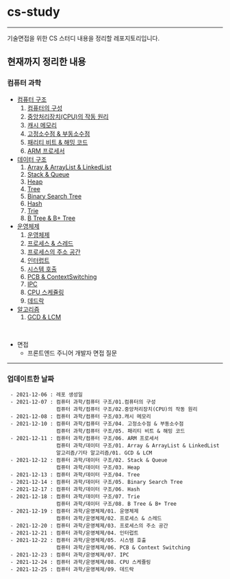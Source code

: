 # cs-study
***

기술면접을 위한 CS 스터디 내용을 정리할 레포지토리입니다.

## 현재까지 정리한 내용

### 컴퓨터 과학

+ [컴퓨터 구조](https://github.com/Suppplier/cs-study/tree/main/%EC%BB%B4%ED%93%A8%ED%84%B0%20%EA%B3%BC%ED%95%99/%EC%BB%B4%ED%93%A8%ED%84%B0%20%EA%B5%AC%EC%A1%B0)
    1. [컴퓨터의 구성](https://github.com/Suppplier/cs-study/blob/668bc0e14896546f318520ad54b705a2aa83f5da/%EC%BB%B4%ED%93%A8%ED%84%B0%20%EA%B3%BC%ED%95%99/%EC%BB%B4%ED%93%A8%ED%84%B0%20%EA%B5%AC%EC%A1%B0/01.%20%EC%BB%B4%ED%93%A8%ED%84%B0%EC%9D%98%20%EA%B5%AC%EC%84%B1.md)
    2. [중앙처리장치(CPU)의 작동 원리](https://github.com/Suppplier/cs-study/blob/668bc0e14896546f318520ad54b705a2aa83f5da/%EC%BB%B4%ED%93%A8%ED%84%B0%20%EA%B3%BC%ED%95%99/%EC%BB%B4%ED%93%A8%ED%84%B0%20%EA%B5%AC%EC%A1%B0/02.%20%EC%A4%91%EC%95%99%EC%B2%98%EB%A6%AC%EC%9E%A5%EC%B9%98(CPU)%EC%9D%98%20%EC%9E%91%EB%8F%99%20%EC%9B%90%EB%A6%AC.md)
    3. [캐시 메모리](https://github.com/Suppplier/cs-study/blob/668bc0e14896546f318520ad54b705a2aa83f5da/%EC%BB%B4%ED%93%A8%ED%84%B0%20%EA%B3%BC%ED%95%99/%EC%BB%B4%ED%93%A8%ED%84%B0%20%EA%B5%AC%EC%A1%B0/03.%20%EC%BA%90%EC%8B%9C%20%EB%A9%94%EB%AA%A8%EB%A6%AC.md)
    4. [고정소수점 & 부동소수점](https://github.com/Suppplier/cs-study/blob/668bc0e14896546f318520ad54b705a2aa83f5da/%EC%BB%B4%ED%93%A8%ED%84%B0%20%EA%B3%BC%ED%95%99/%EC%BB%B4%ED%93%A8%ED%84%B0%20%EA%B5%AC%EC%A1%B0/04.%20%EA%B3%A0%EC%A0%95%EC%86%8C%EC%88%98%EC%A0%90%20&%20%EB%B6%80%EB%8F%99%EC%86%8C%EC%88%98%EC%A0%90.md)
    5. [패리티 비트 & 해밍 코드](https://github.com/Suppplier/cs-study/blob/668bc0e14896546f318520ad54b705a2aa83f5da/%EC%BB%B4%ED%93%A8%ED%84%B0%20%EA%B3%BC%ED%95%99/%EC%BB%B4%ED%93%A8%ED%84%B0%20%EA%B5%AC%EC%A1%B0/05.%20%ED%8C%A8%EB%A6%AC%ED%8B%B0%20%EB%B9%84%ED%8A%B8%20&%20%ED%95%B4%EB%B0%8D%20%EC%BD%94%EB%93%9C.md)
    6. [ARM 프로세서](https://github.com/Suppplier/cs-study/blob/668bc0e14896546f318520ad54b705a2aa83f5da/%EC%BB%B4%ED%93%A8%ED%84%B0%20%EA%B3%BC%ED%95%99/%EC%BB%B4%ED%93%A8%ED%84%B0%20%EA%B5%AC%EC%A1%B0/06.%20ARM%20%ED%94%84%EB%A1%9C%EC%84%B8%EC%84%9C.md)
+ [데이터 구조](https://github.com/Suppplier/cs-study/tree/main/%EC%BB%B4%ED%93%A8%ED%84%B0%20%EA%B3%BC%ED%95%99/%EB%8D%B0%EC%9D%B4%ED%84%B0%20%EA%B5%AC%EC%A1%B0)
    1. [Array & ArrayList & LinkedList](https://github.com/Suppplier/cs-study/blob/main/%EC%BB%B4%ED%93%A8%ED%84%B0%20%EA%B3%BC%ED%95%99/%EB%8D%B0%EC%9D%B4%ED%84%B0%20%EA%B5%AC%EC%A1%B0/01.%20Array%20%26%20ArrayList%20%26%20LinkedList.md)
    2. [Stack & Queue](https://github.com/Suppplier/cs-study/blob/main/%EC%BB%B4%ED%93%A8%ED%84%B0%20%EA%B3%BC%ED%95%99/%EB%8D%B0%EC%9D%B4%ED%84%B0%20%EA%B5%AC%EC%A1%B0/02.%20Stack%20%26%20Queue.md)
    3. [Heap](https://github.com/Suppplier/cs-study/blob/main/%EC%BB%B4%ED%93%A8%ED%84%B0%20%EA%B3%BC%ED%95%99/%EB%8D%B0%EC%9D%B4%ED%84%B0%20%EA%B5%AC%EC%A1%B0/03.%20Heap.md)
    4. [Tree](https://github.com/Suppplier/cs-study/blob/main/%EC%BB%B4%ED%93%A8%ED%84%B0%20%EA%B3%BC%ED%95%99/%EB%8D%B0%EC%9D%B4%ED%84%B0%20%EA%B5%AC%EC%A1%B0/04.%20Tree.md)
    5. [Binary Search Tree](https://github.com/Suppplier/cs-study/blob/main/%EC%BB%B4%ED%93%A8%ED%84%B0%20%EA%B3%BC%ED%95%99/%EB%8D%B0%EC%9D%B4%ED%84%B0%20%EA%B5%AC%EC%A1%B0/05.%20Binary%20Search%20Tree.md)
    6. [Hash](https://github.com/Suppplier/cs-study/blob/main/%EC%BB%B4%ED%93%A8%ED%84%B0%20%EA%B3%BC%ED%95%99/%EB%8D%B0%EC%9D%B4%ED%84%B0%20%EA%B5%AC%EC%A1%B0/06.%20Hash.md)
    7. [Trie](https://github.com/Suppplier/cs-study/blob/main/%EC%BB%B4%ED%93%A8%ED%84%B0%20%EA%B3%BC%ED%95%99/%EB%8D%B0%EC%9D%B4%ED%84%B0%20%EA%B5%AC%EC%A1%B0/07.%20Trie.md)
    8. [B Tree & B+ Tree](https://github.com/Suppplier/cs-study/blob/main/%EC%BB%B4%ED%93%A8%ED%84%B0%20%EA%B3%BC%ED%95%99/%EB%8D%B0%EC%9D%B4%ED%84%B0%20%EA%B5%AC%EC%A1%B0/08.%20B%20Tree%20%26%20B%2B%20Tree.md)
+ [운영체제](https://github.com/Suppplier/cs-study/tree/main/%EC%BB%B4%ED%93%A8%ED%84%B0%20%EA%B3%BC%ED%95%99/%EC%9A%B4%EC%98%81%EC%B2%B4%EC%A0%9C)
    1. [운영체제](https://github.com/Suppplier/cs-study/blob/8cbe22d211f78356e17d7f9d69a3bfe0d2a26da6/%EC%BB%B4%ED%93%A8%ED%84%B0%20%EA%B3%BC%ED%95%99/%EC%9A%B4%EC%98%81%EC%B2%B4%EC%A0%9C/01.%20%EC%9A%B4%EC%98%81%EC%B2%B4%EC%A0%9C.md)
    2. [프로세스 & 스레드](https://github.com/Suppplier/cs-study/blob/9bfc9317f53ebb9824be9bd9bcdb4ea26680663b/%EC%BB%B4%ED%93%A8%ED%84%B0%20%EA%B3%BC%ED%95%99/%EC%9A%B4%EC%98%81%EC%B2%B4%EC%A0%9C/02.%20%ED%94%84%EB%A1%9C%EC%84%B8%EC%8A%A4%20&%20%EC%8A%A4%EB%A0%88%EB%93%9C.md)
    3. [프로세스의 주소 공간](https://github.com/Suppplier/cs-study/blob/91c5ae30aaaf291a8335967653bf92a499893b92/%EC%BB%B4%ED%93%A8%ED%84%B0%20%EA%B3%BC%ED%95%99/%EC%9A%B4%EC%98%81%EC%B2%B4%EC%A0%9C/03.%20%ED%94%84%EB%A1%9C%EC%84%B8%EC%8A%A4%EC%9D%98%20%EC%A3%BC%EC%86%8C%20%EA%B3%B5%EA%B0%84.md)
    4. [인터럽트](https://github.com/Suppplier/cs-study/blob/e4377b786d575839ffc8e4f38583b21daca31726/%EC%BB%B4%ED%93%A8%ED%84%B0%20%EA%B3%BC%ED%95%99/%EC%9A%B4%EC%98%81%EC%B2%B4%EC%A0%9C/04.%20%EC%9D%B8%ED%84%B0%EB%9F%BD%ED%8A%B8.md)
    5. [시스템 호출](https://github.com/Suppplier/cs-study/blob/8bcbf9673f87729bd390bc75ff3b2e197b3b9e5e/%EC%BB%B4%ED%93%A8%ED%84%B0%20%EA%B3%BC%ED%95%99/%EC%9A%B4%EC%98%81%EC%B2%B4%EC%A0%9C/05.%20%EC%8B%9C%EC%8A%A4%ED%85%9C%20%ED%98%B8%EC%B6%9C.md)
    6. [PCB & ContextSwitching](https://github.com/Suppplier/cs-study/blob/2abc9ee5aff71074003a5659dca3dcb19f928862/%EC%BB%B4%ED%93%A8%ED%84%B0%20%EA%B3%BC%ED%95%99/%EC%9A%B4%EC%98%81%EC%B2%B4%EC%A0%9C/06.%20PCB%20&%20Context%20Switching.md)
    7. [IPC](https://github.com/Suppplier/cs-study/blob/f7505d7a76cee59fd75c194a39eeda881e2da631/%EC%BB%B4%ED%93%A8%ED%84%B0%20%EA%B3%BC%ED%95%99/%EC%9A%B4%EC%98%81%EC%B2%B4%EC%A0%9C/07.%20IPC.md)
    8. [CPU 스케쥴링](https://github.com/Suppplier/cs-study/blob/90e0f9beb3fbbabd4651445520b2ac536a0e2785/%EC%BB%B4%ED%93%A8%ED%84%B0%20%EA%B3%BC%ED%95%99/%EC%9A%B4%EC%98%81%EC%B2%B4%EC%A0%9C/08.%20CPU%20%EC%8A%A4%EC%BC%80%EC%A5%B4%EB%A7%81.md)
    9. [데드락](https://github.com/Suppplier/cs-study/blob/0cc108a123bb5f0c5444ffc7d388dc93989d81c9/%EC%BB%B4%ED%93%A8%ED%84%B0%20%EA%B3%BC%ED%95%99/%EC%9A%B4%EC%98%81%EC%B2%B4%EC%A0%9C/09.%20%EB%8D%B0%EB%93%9C%EB%9D%BD.md)
+ [알고리즘](https://github.com/Suppplier/cs-study/tree/main/%EC%BB%B4%ED%93%A8%ED%84%B0%20%EA%B3%BC%ED%95%99/%EC%95%8C%EA%B3%A0%EB%A6%AC%EC%A6%98/%EA%B8%B0%ED%83%80%20%EC%95%8C%EA%B3%A0%EB%A6%AC%EC%A6%98)
    1. [GCD & LCM](https://github.com/Suppplier/cs-study/blob/8cbe22d211f78356e17d7f9d69a3bfe0d2a26da6/%EC%BB%B4%ED%93%A8%ED%84%B0%20%EA%B3%BC%ED%95%99/%EC%95%8C%EA%B3%A0%EB%A6%AC%EC%A6%98/%EA%B8%B0%ED%83%80%20%EC%95%8C%EA%B3%A0%EB%A6%AC%EC%A6%98/01.%20GCD%20&%20LCM.md)

<br>

+ 면접
    - 프론트엔드 주니어 개발자 면접 질문

***





### 업데이트한 날짜
```
 - 2021-12-06 : 레포 생성일
 - 2021-12-07 : 컴퓨터 과학/컴퓨터 구조/01.컴퓨터의 구성
                컴퓨터 과학/컴퓨터 구조/02.중앙처리장치(CPU)의 작동 원리
 - 2021-12-08 : 컴퓨터 과학/컴퓨터 구조/03.캐시 메모리
 - 2021-12-10 : 컴퓨터 과학/컴퓨터 구조/04. 고정소수점 & 부동소수점
                컴퓨터 과학/컴퓨터 구조/05. 패리티 비트 & 해밍 코드
 - 2021-12-11 : 컴퓨터 과학/컴퓨터 구조/06. ARM 프로세서
                컴퓨터 과학/데이터 구조/01. Array & ArrayList & LinkedList
                알고리즘/기타 알고리즘/01. GCD & LCM
 - 2021-12-12 : 컴퓨터 과학/데이터 구조/02. Stack & Queue
                컴퓨터 과학/데이터 구조/03. Heap
 - 2021-12-13 : 컴퓨터 과학/데이터 구조/04. Tree
 - 2021-12-14 : 컴퓨터 과학/데이터 구조/05. Binary Search Tree
 - 2021-12-17 : 컴퓨터 과학/데이터 구조/06. Hash
 - 2021-12-18 : 컴퓨터 과학/데이터 구조/07. Trie
                컴퓨터 과학/데이터 구조/08. B Tree & B+ Tree
 - 2021-12-19 : 컴퓨터 과학/운영체제/01. 운영체제
                컴퓨터 과학/운영체제/02. 프로세스 & 스레드
 - 2021-12-20 : 컴퓨터 과학/운영체제/03. 프로세스의 주소 공간
 - 2021-12-21 : 컴퓨터 과학/운영체제/04. 인터럽트
 - 2021-12-22 : 컴퓨터 과학/운영체제/05. 시스템 호출
                컴퓨터 과학/운영체제/06. PCB & Context Switching
 - 2021-12-23 : 컴퓨터 과학/운영체제/07. IPC
 - 2021-12-24 : 컴퓨터 과학/운영체제/08. CPU 스케쥴링
 - 2021-12-25 : 컴퓨터 과학/운영체제/09. 데드락
```

